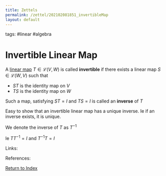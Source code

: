 ```yaml
---
title: Zettels
permalink: /zettel/202102081851_invertibleMap
layout: default
---
```

tags: #linear #algebra

# Invertible Linear Map

A [linear map](202102071416_linearMapDefinition) $T \in \mathcal{L}(V,W)$ is called **invertible** if there exists a linear
map $S \in \mathcal{L}(W,V)$ such that
- $ST$ is the identity map on $V$
- $TS$ is the identity map on $W$

Such a map, satisfying $ST = I$ and $TS = I$ is called an **inverse** of $T$

Easy to show that an invertible linear map has a unique inverse. Ie if an inverse exists, it is unique.

We denote the inverse of $T$ as $T^{-1}$

Ie $T T^{-1} = I$ and $T^{-1} T = I$

Links: 

References: 

[Return to Index](index)